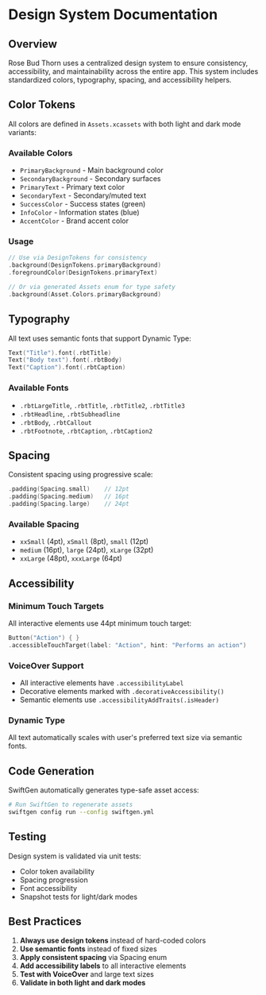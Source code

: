 # Design System Documentation

## Overview

Rose Bud Thorn uses a centralized design system to ensure consistency, accessibility, and maintainability across the entire app. This system includes standardized colors, typography, spacing, and accessibility helpers.

## Color Tokens

All colors are defined in `Assets.xcassets` with both light and dark mode variants:

### Available Colors
- `PrimaryBackground` - Main background color 
- `SecondaryBackground` - Secondary surfaces
- `PrimaryText` - Primary text color
- `SecondaryText` - Secondary/muted text
- `SuccessColor` - Success states (green)
- `InfoColor` - Information states (blue)  
- `AccentColor` - Brand accent color

### Usage
```swift
// Use via DesignTokens for consistency
.background(DesignTokens.primaryBackground)
.foregroundColor(DesignTokens.primaryText)

// Or via generated Assets enum for type safety
.background(Asset.Colors.primaryBackground)
```

## Typography

All text uses semantic fonts that support Dynamic Type:

```swift
Text("Title").font(.rbtTitle)
Text("Body text").font(.rbtBody) 
Text("Caption").font(.rbtCaption)
```

### Available Fonts
- `.rbtLargeTitle`, `.rbtTitle`, `.rbtTitle2`, `.rbtTitle3`
- `.rbtHeadline`, `.rbtSubheadline`
- `.rbtBody`, `.rbtCallout`
- `.rbtFootnote`, `.rbtCaption`, `.rbtCaption2`

## Spacing

Consistent spacing using progressive scale:

```swift
.padding(Spacing.small)    // 12pt
.padding(Spacing.medium)   // 16pt
.padding(Spacing.large)    // 24pt
```

### Available Spacing
- `xxSmall` (4pt), `xSmall` (8pt), `small` (12pt)
- `medium` (16pt), `large` (24pt), `xLarge` (32pt)
- `xxLarge` (48pt), `xxxLarge` (64pt)

## Accessibility

### Minimum Touch Targets
All interactive elements use 44pt minimum touch target:

```swift
Button("Action") { }
.accessibleTouchTarget(label: "Action", hint: "Performs an action")
```

### VoiceOver Support
- All interactive elements have `.accessibilityLabel`
- Decorative elements marked with `.decorativeAccessibility()`
- Semantic elements use `.accessibilityAddTraits(.isHeader)`

### Dynamic Type
All text automatically scales with user's preferred text size via semantic fonts.

## Code Generation

SwiftGen automatically generates type-safe asset access:

```bash
# Run SwiftGen to regenerate assets
swiftgen config run --config swiftgen.yml
```

## Testing

Design system is validated via unit tests:
- Color token availability
- Spacing progression 
- Font accessibility
- Snapshot tests for light/dark modes

## Best Practices

1. **Always use design tokens** instead of hard-coded colors
2. **Use semantic fonts** instead of fixed sizes  
3. **Apply consistent spacing** via Spacing enum
4. **Add accessibility labels** to all interactive elements
5. **Test with VoiceOver** and large text sizes
6. **Validate in both light and dark modes**